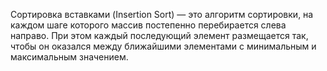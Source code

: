 Сортировка вставками (Insertion Sort) — это алгоритм сортировки, на каждом шаге которого массив постепенно перебирается слева направо. При этом каждый последующий элемент размещается так, чтобы он оказался между ближайшими элементами с минимальным и максимальным значением.
